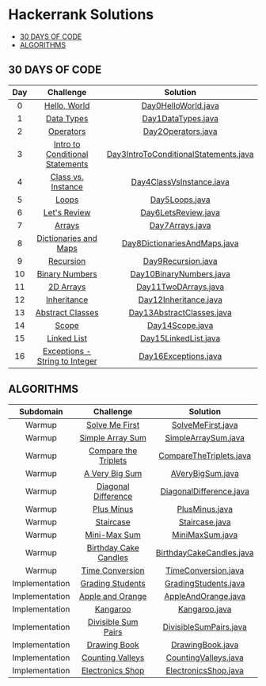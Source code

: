# Hackerrank Solutions

* [30 DAYS OF CODE](#30-days-of-code)
* [ALGORITHMS](#algorithms)

## 30 DAYS OF CODE
| Day | Challenge | Solution |
|:---:|:---:|:---:|
|  0  | [Hello, World](https://www.hackerrank.com/challenges/30-hello-world) | [Day0HelloWorld.java](https://github.com/baydak/Hackerrank-Solutions/blob/master/src/thirtydaysofcode/Day0HelloWorld.java) |
|  1  | [Data Types](https://www.hackerrank.com/challenges/30-data-types) | [Day1DataTypes.java](https://github.com/baydak/Hackerrank-Solutions/blob/master/src/thirtydaysofcode/Day1DataTypes.java) |
|  2  | [Operators](https://www.hackerrank.com/challenges/30-operators/problem) | [Day2Operators.java](https://github.com/baydak/Hackerrank-Solutions/blob/master/src/thirtydaysofcode/Day2Operators.java) |
|  3  | [Intro to Conditional Statements](https://www.hackerrank.com/challenges/30-conditional-statements/problem) | [Day3IntroToConditionalStatements.java](https://github.com/baydak/Hackerrank-Solutions/blob/master/src/thirtydaysofcode/Day3IntroToConditionalStatements.java) |
|  4  | [Class vs. Instance](https://www.hackerrank.com/challenges/30-class-vs-instance/problem) | [Day4ClassVsInstance.java](https://github.com/baydak/Hackerrank-Solutions/blob/master/src/thirtydaysofcode/Day4ClassVsInstance.java) |
|  5  | [Loops](https://www.hackerrank.com/challenges/30-loops/problem) | [Day5Loops.java](https://github.com/baydak/Hackerrank-Solutions/blob/master/src/thirtydaysofcode/Day5Loops.java) |
|  6  | [Let's Review](https://www.hackerrank.com/challenges/30-review-loop/problem) | [Day6LetsReview.java](https://github.com/baydak/Hackerrank-Solutions/blob/master/src/thirtydaysofcode/Day6LetsReview.java) |
|  7  | [Arrays](https://www.hackerrank.com/challenges/30-arrays/problem) | [Day7Arrays.java](https://github.com/baydak/Hackerrank-Solutions/blob/master/src/thirtydaysofcode/Day7Arrays.java) |
|  8  | [Dictionaries and Maps](https://www.hackerrank.com/challenges/30-dictionaries-and-maps/problem) | [Day8DictionariesAndMaps.java](https://github.com/baydak/Hackerrank-Solutions/blob/master/src/thirtydaysofcode/Day8DictionariesAndMaps.java) |
|  9  | [Recursion](https://www.hackerrank.com/challenges/30-recursion/problem)   | [Day9Recursion.java](https://github.com/baydak/Hackerrank-Solutions/blob/master/src/thirtydaysofcode/Day9Recursion.java) |
|  10 | [Binary Numbers](https://www.hackerrank.com/challenges/30-binary-numbers/problem) | [Day10BinaryNumbers.java](https://github.com/baydak/Hackerrank-Solutions/blob/master/src/thirtydaysofcode/Day10BinaryNumbers.java) |
|  11 | [2D Arrays](https://www.hackerrank.com/challenges/30-2d-arrays/problem) | [Day11TwoDArrays.java](https://github.com/baydak/Hackerrank-Solutions/blob/master/src/thirtydaysofcode/Day11TwoDArrays.java) |
|  12 | [Inheritance](https://www.hackerrank.com/challenges/30-inheritance/problem) | [Day12Inheritance.java](https://github.com/baydak/Hackerrank-Solutions/blob/master/src/thirtydaysofcode/Day12Inheritance.java) |
|  13 | [Abstract Classes](https://www.hackerrank.com/challenges/30-abstract-classes/problem) | [Day13AbstractClasses.java](https://github.com/baydak/Hackerrank-Solutions/blob/master/src/thirtydaysofcode/Day13AbstractClasses.java) |
|  14 | [Scope](https://www.hackerrank.com/challenges/30-scope/problem) | [Day14Scope.java](https://github.com/baydak/Hackerrank-Solutions/blob/master/src/thirtydaysofcode/Day14Scope.java) |
|  15 | [Linked List](https://www.hackerrank.com/challenges/30-linked-list/problem) | [Day15LinkedList.java](https://github.com/baydak/Hackerrank-Solutions/blob/master/src/thirtydaysofcode/Day15LinkedList.java) |
|  16 | [Exceptions - String to Integer](https://www.hackerrank.com/challenges/30-exceptions-string-to-integer/problem) | [Day16Exceptions.java](https://github.com/baydak/Hackerrank-Solutions/blob/master/src/thirtydaysofcode/Day16Exceptions.java) |


## ALGORITHMS

| Subdomain | Challenge | Solution |
|:----:|:-------------:|:---------:|
| Warmup | [Solve Me First](https://www.hackerrank.com/challenges/solve-me-first/problem)                                                 | [SolveMeFirst.java](https://github.com/baydak/Hackerrank-Solutions/blob/master/src/algorithms/SolveMeFirst.java) |
| Warmup | [Simple Array Sum](https://www.hackerrank.com/challenges/simple-array-sum/problem)                                             | [SimpleArraySum.java](https://github.com/baydak/Hackerrank-Solutions/blob/master/src/algorithms/SimpleArraySum.java) |
| Warmup | [Compare the Triplets](https://www.hackerrank.com/challenges/compare-the-triplets/problem)                                     | [CompareTheTriplets.java](https://github.com/baydak/Hackerrank-Solutions/blob/master/src/algorithms/CompareTheTriplets.java) |
| Warmup | [A Very Big Sum](https://www.hackerrank.com/challenges/a-very-big-sum/problem) | [AVeryBigSum.java](https://github.com/baydak/Hackerrank-Solutions/blob/master/src/algorithms/AVeryBigSum.java) |
| Warmup | [Diagonal Difference](https://www.hackerrank.com/challenges/diagonal-difference/problem) | [DiagonalDifference.java](https://github.com/baydak/Hackerrank-Solutions/blob/master/src/algorithms/DiagonalDifference.java) |
| Warmup | [Plus Minus](https://www.hackerrank.com/challenges/plus-minus/problem) | [PlusMinus.java](https://github.com/baydak/Hackerrank-Solutions/blob/master/src/algorithms/PlusMinus.java) |
| Warmup | [Staircase](https://www.hackerrank.com/challenges/staircase/problem) | [Staircase.java](https://github.com/baydak/Hackerrank-Solutions/blob/master/src/algorithms/Staircase.java) |
| Warmup | [Mini-Max Sum](https://www.hackerrank.com/challenges/mini-max-sum/problem) | [MiniMaxSum.java](https://github.com/baydak/Hackerrank-Solutions/blob/master/src/algorithms/MiniMaxSum.java) |
| Warmup | [Birthday Cake Candles](https://www.hackerrank.com/challenges/birthday-cake-candles/problem) | [BirthdayCakeCandles.java](https://github.com/baydak/Hackerrank-Solutions/blob/master/src/algorithms/BirthdayCakeCandles.java) |
| Warmup | [Time Conversion](https://www.hackerrank.com/challenges/time-conversion/problem) | [TimeConversion.java](https://github.com/baydak/Hackerrank-Solutions/blob/master/src/algorithms/TimeConversion.java) |
| Implementation | [Grading Students](https://www.hackerrank.com/challenges/grading/problem) | [GradingStudents.java](https://github.com/baydak/Hackerrank-Solutions/blob/master/src/algorithms/GradingStudents.java) |
| Implementation | [Apple and Orange](https://www.hackerrank.com/challenges/apple-and-orange/problem) | [AppleAndOrange.java](https://github.com/baydak/Hackerrank-Solutions/blob/master/src/algorithms/AppleAndOrange.java) |
| Implementation | [Kangaroo](https://www.hackerrank.com/challenges/kangaroo/problem) | [Kangaroo.java](https://github.com/baydak/Hackerrank-Solutions/blob/master/src/algorithms/Kangaroo.java) |
| Implementation | [Divisible Sum Pairs](https://www.hackerrank.com/challenges/divisible-sum-pairs/problem) | [DivisibleSumPairs.java](https://github.com/baydak/Hackerrank-Solutions/blob/master/src/algorithms/DivisibleSumPairs.java) |
| Implementation | [Drawing Book](https://www.hackerrank.com/challenges/drawing-book/problem) | [DrawingBook.java](https://github.com/baydak/Hackerrank-Solutions/blob/master/src/algorithms/DrawingBook.java) |
| Implementation | [Counting Valleys](https://www.hackerrank.com/challenges/counting-valleys/problem) | [CountingValleys.java](https://github.com/baydak/Hackerrank-Solutions/blob/master/src/algorithms/CountingValleys.java) |
| Implementation | [Electronics Shop](https://www.hackerrank.com/challenges/electronics-shop/problem) | [ElectronicsShop.java](https://github.com/baydak/Hackerrank-Solutions/blob/master/src/algorithms/ElectronicsShop.java) |
